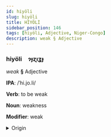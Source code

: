 ```yaml
---
id: hiyöli
slug: hiyöli
title: HİYÖLİ
sidebar_position: 146
tags: [hiyöli, Adjective, Niger-Congo]
description: weak § Adjective
---
```


### hiyöli&emsp;<span kind="abugida">ɂɟɀıʓɟ</span>

*weak* **§** Adjective

**IPA**: /ˈhi.jo.li/

**Verb**: to be weak

**Noun**: weakness

**Modifier**: weak

<details>
    <summary>Origin</summary>
    Bum hiyòlì [híjɔ̀lì]<br/>
    <em>Niger-Congo Language Family</em>
</details>